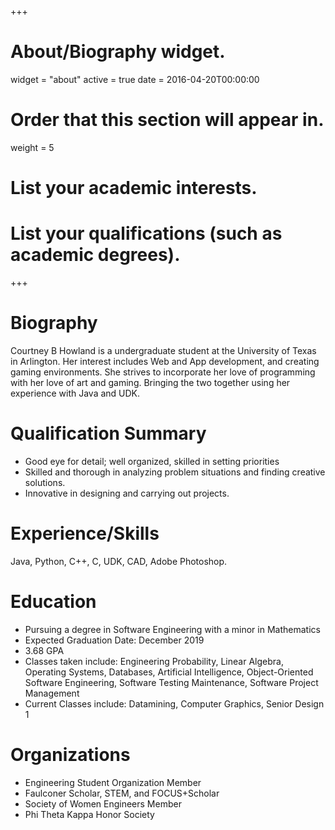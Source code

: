 +++
# About/Biography widget.
widget = "about"
active = true
date = 2016-04-20T00:00:00

# Order that this section will appear in.
weight = 5

# List your academic interests.

# List your qualifications (such as academic degrees).

+++

# Biography
Courtney B Howland is a undergraduate student at the University of Texas in Arlington. Her interest includes Web and App development, and creating gaming environments. She strives to incorporate her love of programming with her love of art and gaming. Bringing the two together using her experience with Java and UDK.

# Qualification Summary
* Good eye for detail; well organized, skilled in setting priorities
* Skilled and thorough in analyzing problem situations and finding creative solutions.
* Innovative in designing and carrying out projects.

# Experience/Skills
Java, Python, C++, C, UDK, CAD, Adobe Photoshop.

# Education
* Pursuing a degree in Software Engineering with a minor in Mathematics
* Expected Graduation Date: December 2019
* 3.68 GPA
* Classes taken include: Engineering Probability, Linear Algebra, Operating Systems, Databases, Artificial Intelligence, Object-Oriented Software Engineering, Software Testing Maintenance, Software Project Management
* Current Classes include: Datamining, Computer Graphics, Senior Design 1

# Organizations
* Engineering Student Organization Member
* Faulconer Scholar, STEM, and FOCUS+Scholar
* Society of Women Engineers Member
* Phi Theta Kappa Honor Society
